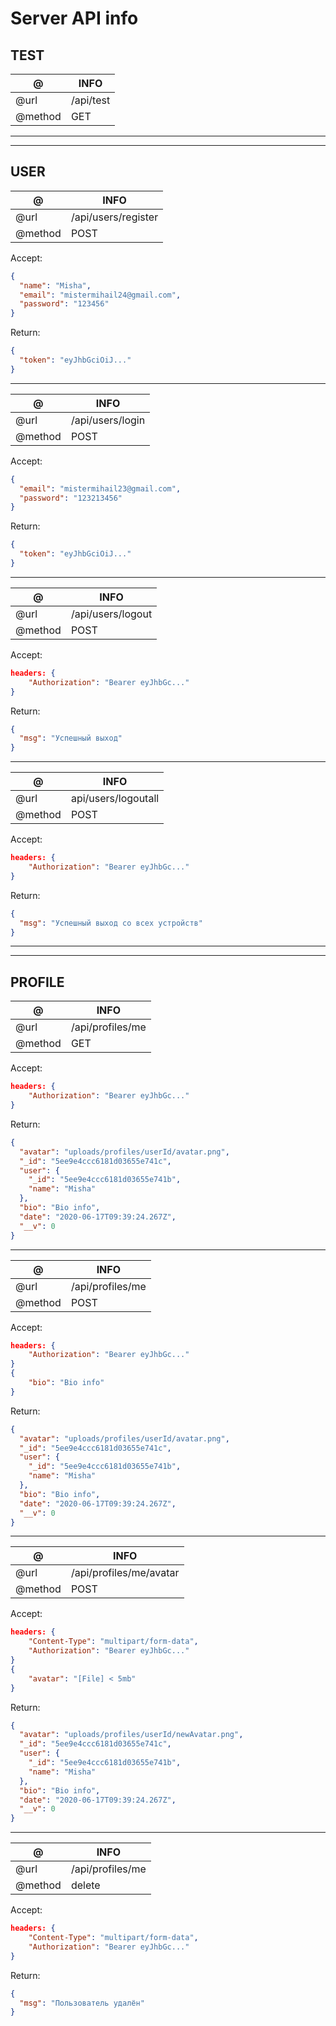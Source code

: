 # Server API info

## TEST

| @       | INFO      |
| ------- | --------- |
| @url    | /api/test |
| @method | GET       |

---

---

## USER

| @       | INFO                |
| ------- | ------------------- |
| @url    | /api/users/register |
| @method | POST                |

Accept:

```json
{
  "name": "Misha",
  "email": "mistermihail24@gmail.com",
  "password": "123456"
}
```

Return:

```json
{
  "token": "eyJhbGciOiJ..."
}
```

---

| @       | INFO             |
| ------- | ---------------- |
| @url    | /api/users/login |
| @method | POST             |

Accept:

```json
{
  "email": "mistermihail23@gmail.com",
  "password": "123213456"
}
```

Return:

```json
{
  "token": "eyJhbGciOiJ..."
}
```

---

| @       | INFO              |
| ------- | ----------------- |
| @url    | /api/users/logout |
| @method | POST              |

Accept:

```json
headers: {
    "Authorization": "Bearer eyJhbGc..."
}
```

Return:

```json
{
  "msg": "Успешный выход"
}
```

---

| @       | INFO                |
| ------- | ------------------- |
| @url    | api/users/logoutall |
| @method | POST                |

Accept:

```json
headers: {
    "Authorization": "Bearer eyJhbGc..."
}
```

Return:

```json
{
  "msg": "Успешный выход со всех устройств"
}
```

---

---

## PROFILE

| @       | INFO             |
| ------- | ---------------- |
| @url    | /api/profiles/me |
| @method | GET              |

Accept:

```json
headers: {
    "Authorization": "Bearer eyJhbGc..."
}
```

Return:

```json
{
  "avatar": "uploads/profiles/userId/avatar.png",
  "_id": "5ee9e4ccc6181d03655e741c",
  "user": {
    "_id": "5ee9e4ccc6181d03655e741b",
    "name": "Misha"
  },
  "bio": "Bio info",
  "date": "2020-06-17T09:39:24.267Z",
  "__v": 0
}
```

---

| @       | INFO             |
| ------- | ---------------- |
| @url    | /api/profiles/me |
| @method | POST             |

Accept:

```json
headers: {
    "Authorization": "Bearer eyJhbGc..."
}
{
    "bio": "Bio info"
}
```

Return:

```json
{
  "avatar": "uploads/profiles/userId/avatar.png",
  "_id": "5ee9e4ccc6181d03655e741c",
  "user": {
    "_id": "5ee9e4ccc6181d03655e741b",
    "name": "Misha"
  },
  "bio": "Bio info",
  "date": "2020-06-17T09:39:24.267Z",
  "__v": 0
}
```

---

| @       | INFO                    |
| ------- | ----------------------- |
| @url    | /api/profiles/me/avatar |
| @method | POST                    |

Accept:

```json
headers: {
    "Content-Type": "multipart/form-data",
    "Authorization": "Bearer eyJhbGc..."
}
{
    "avatar": "[File] < 5mb"
}
```

Return:

```json
{
  "avatar": "uploads/profiles/userId/newAvatar.png",
  "_id": "5ee9e4ccc6181d03655e741c",
  "user": {
    "_id": "5ee9e4ccc6181d03655e741b",
    "name": "Misha"
  },
  "bio": "Bio info",
  "date": "2020-06-17T09:39:24.267Z",
  "__v": 0
}
```

---

| @       | INFO             |
| ------- | ---------------- |
| @url    | /api/profiles/me |
| @method | delete           |

Accept:

```json
headers: {
    "Content-Type": "multipart/form-data",
    "Authorization": "Bearer eyJhbGc..."
}
```

Return:

```json
{
  "msg": "Пользователь удалён"
}
```
